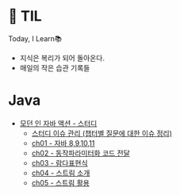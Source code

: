 # 📓 TIL
Today, I Learn📚
* 지식은 복리가 되어 돌아온다.
* 매일의 작은 습관 기록들

# Java
* [모던 인 자바 액션 - 스터디](https://github.com/java-express/modern-java-in-action)
  * [스터디 이슈 관리 (챕터별 질문에 대한 이슈 정리)](https://github.com/java-express/modern-java-in-action/issues)
  * [ch01 - 자바 8,9,10,11](https://github.com/kimrumm/TIL/blob/main/Java/morden-in-java-action/ch01-%EC%9E%90%EB%B0%94%208%2C9%2C10%2C11.md)
  * [ch02 - 동작파라미터화 코드 전달](https://github.com/java-express/modern-java-in-action/blob/master/CHAPTER2.md)
  * [ch03 - 람다표현식](https://github.com/java-express/modern-java-in-action/blob/master/Ch3.md)
  * [ch04 - 스트림 소개](https://github.com/java-express/modern-java-in-action/blob/master/chapter4-stream-introduce.md)
  * [ch05 - 스트림 활용](https://github.com/java-express/modern-java-in-action/blob/master/chapter5.md)
